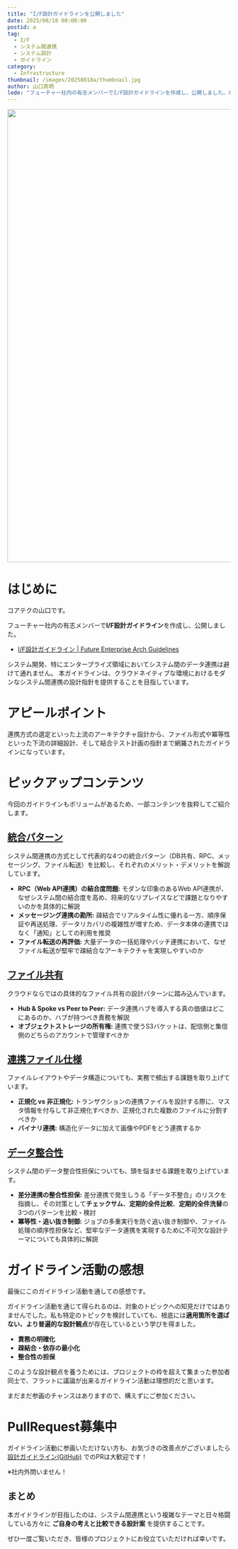 ```yaml
---
title: "I/F設計ガイドラインを公開しました"
date: 2025/08/18 00:00:00
postid: a
tag:
  - I/F
  - システム間連携
  - システム設計
  - ガイドライン
category:
  - Infrastructure
thumbnail: /images/20250818a/thumbnail.jpg
author: 山口真明
lede: "フューチャー社内の有志メンバーでI/F設計ガイドラインを作成し、公開しました。本ガイドラインは、クラウドネイティブな環境におけるモダンなシステム間連携の設計指針を提供することを目指しています。"
---
```


<a href="https://future-architect.github.io/arch-guidelines/documents/forIF/if_guidelines.html">
<img src="/images/20250818a/top.jpg" alt="" width="1024" height="1024">
</a>

# はじめに

コアテクの山口です。

フューチャー社内の有志メンバーで**I/F設計ガイドライン**を作成し、公開しました。

* [I/F設計ガイドライン | Future Enterprise Arch Guidelines](https://future-architect.github.io/arch-guidelines/documents/forIF/if_guidelines.html "I/F設計ガイドライン | Future Enterprise Arch Guidelines")

システム開発、特にエンタープライズ領域においてシステム間のデータ連携は避けて通れません。
本ガイドラインは、クラウドネイティブな環境におけるモダンなシステム間連携の設計指針を提供することを目指しています。

# アピールポイント

連携方式の選定といった上流のアーキテクチャ設計から、ファイル形式や冪等性といった下流の詳細設計、そして結合テスト計画の指針まで網羅されたガイドラインになっています。

# ピックアップコンテンツ

今回のガイドラインもボリュームがあるため、一部コンテンツを抜粋してご紹介します。

## [統合パターン](https://future-architect.github.io/arch-guidelines/documents/forIF/if_guidelines.html#%E7%B5%B1%E5%90%88%E3%83%91%E3%82%BF%E3%83%BC%E3%83%B3 "I/F設計ガイドライン#統合パターン")

システム間連携の方式として代表的な4つの統合パターン（DB共有、RPC、メッセージング、ファイル転送）を比較し、それぞれのメリット・デメリットを解説しています。

* **RPC（Web API連携）の結合度問題:** モダンな印象のあるWeb API連携が、なぜシステム間の結合度を高め、将来的なリプレイスなどで課題となりやすいのかを具体的に解説
* **メッセージング連携の勘所:** 疎結合でリアルタイム性に優れる一方、順序保証や再送処理、データリカバリの複雑性が増すため、データ本体の連携ではなく「通知」としての利用を推奨
* **ファイル転送の再評価:** 大量データの一括処理やバッチ連携において、なぜファイル転送が堅牢で疎結合なアーキテクチャを実現しやすいのか

## [ファイル共有](https://future-architect.github.io/arch-guidelines/documents/forIF/if_guidelines.html#%E3%83%95%E3%82%A1%E3%82%A4%E3%83%AB%E5%85%B1%E6%9C%89-file-transfer "I/F設計ガイドライン#ファイル共有")

クラウドならではの具体的なファイル共有の設計パターンに踏み込んでいます。

* **Hub & Spoke vs Peer to Peer:** データ連携ハブを導入する真の価値はどこにあるのか、ハブが持つべき責務を解説
* **オブジェクトストレージの所有権:** 連携で使うS3バケットは、配信側と集信側のどちらのアカウントで管理すべきか

## [連携ファイル仕様](https://future-architect.github.io/arch-guidelines/documents/forIF/if_guidelines.html#%E9%80%A3%E6%90%BA%E3%83%95%E3%82%A1%E3%82%A4%E3%83%AB%E4%BB%95%E6%A7%98 "I/F設計ガイドライン#連携ファイル仕様")

ファイルレイアウトやデータ構造についても、実務で頻出する課題を取り上げています。

* **正規化 vs 非正規化:** トランザクションの連携ファイルを設計する際に、マスタ情報を付与して非正規化すべきか、正規化された複数のファイルに分割すべきか
* **バイナリ連携:** 構造化データに加えて画像やPDFをどう連携するか

## [データ整合性](https://future-architect.github.io/arch-guidelines/documents/forIF/if_guidelines.html#%E3%83%86%E3%82%99%E3%83%BC%E3%82%BF%E6%95%B4%E5%90%88%E6%80%A7 "I/F設計ガイドライン#データ整合性")

システム間のデータ整合性担保についても、頭を悩ませる課題を取り上げています。

* **差分連携の整合性担保:** 差分連携で発生しうる「データ不整合」のリスクを指摘し、その対策として**チェックサム**、**定期的全件比較**、**定期的全件洗替**の3つのパターンを比較・検討
* **冪等性・追い抜き制御:** ジョブの多重実行を防ぐ追い抜き制御や、ファイル処理の順序性担保など、堅牢なデータ連携を実現するために不可欠な設計テーマについても具体的に解説

# ガイドライン活動の感想

最後にこのガイドライン活動を通しての感想です。

ガイドライン活動を通じて得られるのは、対象のトピックへの知見だけではありませんでした。私も特定のトピックを検討していても、根底には**適用箇所を選ばない、より普遍的な設計観点**が存在しているという学びを得ました。

* **責務の明確化**
* **疎結合・依存の最小化**
* **整合性の担保**

このような設計観点を養うためには、プロジェクトの枠を超えて集まった参加者同士で、フラットに議論が出来るガイドライン活動は理想的だと思います。

まだまだ参画のチャンスはありますので、構えずにご参加ください。

# PullRequest募集中

ガイドライン活動に参画いただけない方も、お気づきの改善点がございましたら[設計ガイドライン(GitHub)](https://github.com/future-architect/arch-guidelines "設計ガイドライン(GitHub)") でのPRは大歓迎です！

※社内外問いません！

## まとめ

本ガイドラインが目指したのは、システム間連携という複雑なテーマと日々格闘している方々に **ご自身の考えと比較できる設計案** を提供することです。

ぜひ一度ご覧いただき、皆様のプロジェクトにお役立ていただければ幸いです。
